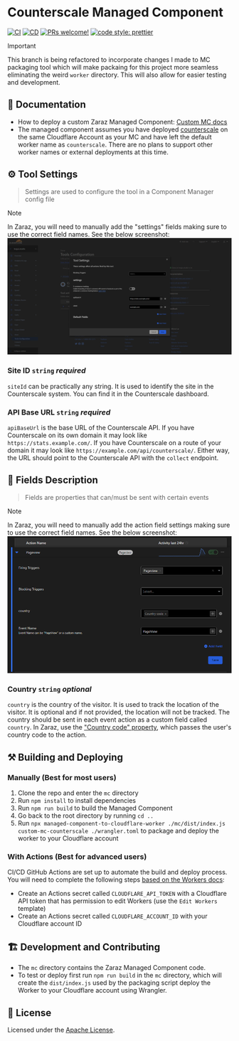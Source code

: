 # Counterscale Managed Component
[![CI](https://github.com/mackenly/counterscale-managed-component/actions/workflows/ci.yml/badge.svg)](https://github.com/mackenly/counterscale-managed-component/actions/workflows/ci.yml)
[![CD](https://github.com/mackenly/counterscale-managed-component/actions/workflows/cd.yml/badge.svg)](https://github.com/mackenly/counterscale-managed-component/actions/workflows/cd.yml)
[![PRs welcome!](https://img.shields.io/badge/PRs-welcome-brightgreen.svg)](./CONTRIBUTING.md)
[![code style: prettier](https://img.shields.io/badge/code_style-prettier-ff69b4.svg?style=flat-square)](https://github.com/prettier/prettier)

> [!IMPORTANT]  
> This branch is being refactored to incorporate changes I made to MC packaging tool which will make packaing for this project more seamless eliminating the weird `worker` directory. This will also allow for easier testing and development.

## 📖 Documentation
- How to deploy a custom Zaraz Managed Component: [Custom MC docs](https://developers.cloudflare.com/zaraz/advanced/load-custom-managed-component/#docs-content)
- The managed component assumes you have deployed [counterscale](https://github.com/benvinegar/counterscale) on the same Cloudflare Account as your MC and have left the default worker name as `counterscale`. There are no plans to support other worker names or external deployments at this time.


## ⚙️ Tool Settings
> Settings are used to configure the tool in a Component Manager config file

> [!NOTE]
> In Zaraz, you will need to manually add the "settings" fields making sure to use the correct field names. See the below screenshot:
![Tool settings screenshot](./screenshots/tool-settings-screenshot.png)

### Site ID `string` _required_

`siteId` can be practically any string. It is used to identify the site in the Counterscale system. You can find it in the Counterscale dashboard.

### API Base URL `string` _required_

`apiBaseUrl` is the base URL of the Counterscale API. If you have Counterscale on its own domain it may look like `https://stats.example.com/`. If you have Counterscale on a route of your domain it may look like `https://example.com/api/counterscale/`. Either way, the URL should point to the Counterscale API with the `collect` endpoint.

## 🧱 Fields Description
> Fields are properties that can/must be sent with certain events

> [!NOTE]
> In Zaraz, you will need to manually add the action field settings making sure to use the correct field names. See the below screenshot:
![Action fields screenshot](./screenshots/action-settings-screenshot.png)

### Country `string` _optional_

`country` is the country of the visitor. It is used to track the location of the visitor. It is optional and if not provided, the location will not be tracked. The country should be sent in each event action as a custom field called `country`. In Zaraz, use the ["Country code" property](https://developers.cloudflare.com/zaraz/reference/properties-reference/), which passes the user's country code to the action.

## ⚒️ Building and Deploying
### Manually (Best for most users)
1. Clone the repo and enter the `mc` directory
2. Run `npm install` to install dependencies
3. Run `npm run build` to build the Managed Component
4. Go back to the root directory by running `cd ..`
5. Run `npx managed-component-to-cloudflare-worker ./mc/dist/index.js custom-mc-counterscale ./wrangler.toml` to package and deploy the worker to your Cloudflare account

### With Actions (Best for advanced users)
CI/CD GitHub Actions are set up to automate the build and deploy process. You will need to complete the following steps [based on the Workers docs](https://developers.cloudflare.com/workers/wrangler/ci-cd):
- Create an Actions secret called `CLOUDFLARE_API_TOKEN` with a Cloudflare API token that has permission to edit Workers (use the `Edit Workers` template)
- Create an Actions secret called `CLOUDFLARE_ACCOUNT_ID` with your Cloudflare account ID

## 🏗️ Development and Contributing
- The `mc` directory contains the Zaraz Managed Component code.
- To test or deploy first run `npm run build` in the `mc` directory, which will create the `dist/index.js` used by the packaging script deploy the Worker to your Cloudflare account using Wrangler.

## 📝 License

Licensed under the [Apache License](./LICENSE).
